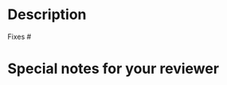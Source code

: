 <!--  Thanks for sending a pull request!  Before submitting your PR, some kind reminder

* If this is your first PR, please read our contributor guidelines: https://github.com/open-policy-agent/opa-idea-plugin/blob/master/CONTRIBUTING.md

* Code should be accompanied by tests whenever it's possible.

* New feature must be documented

For more information about the project architecture please take a look at https://github.com/open-policy-agent/opa-idea-plugin/tree/master/docs/devel

-->

# Description
 <!-- Please include a summary of the change  -->
 
<!--
Automatically closes the linked issue when PR is merged.
Usage: `Fixes #<issue number>`

If you just want to link an issue but not automatically close it, use `Ref #<issue number>` instead of  `Fixes`
-->
Fixes #

# Special notes for your reviewer

<!-- if your notes are small enough, you can directly comment your PR in the review section --> 